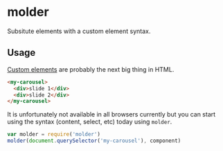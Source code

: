 # molder

Subsitute elements with a custom element syntax.

## Usage

[Custom elements](http://webcomponents.org/articles/introduction-to-custom-elements/) are probably the next big thing in HTML.

```html
<my-carousel>
  <div>slide 1</div>
  <div>slide 2</div>
</my-carousel>
```

It is unfortunately not available in all browsers currently but you can start using the syntax (content, select, etc) today using `molder`.


```js
var molder = require('molder')
molder(document.querySelector('my-carousel'), component)
```
